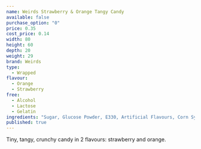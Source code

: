 ```yaml
---
name: Weirds Strawberry & Orange Tangy Candy
available: false
purchase_option: "0"
price: 0.35
cost_price: 0.14
width: 80
height: 60
depth: 20
weight: 29
brand: Weirds
type: 
  - Wrapped
flavour: 
  - Orange
  - Strawberry
free: 
  - Alcohol
  - Lactose
  - Gelatin
ingredients: "Sugar, Glucose Powder, E330, Artificial Flavours, Corn Syrup, Colours: E102, E129, E171. Glazing Agent: E903"
published: true
---
```

Tiny, tangy, crunchy candy in 2 flavours: strawberry and orange.